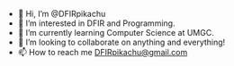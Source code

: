 - 👋 Hi, I’m @DFIRpikachu
- 👀 I’m interested in DFIR and Programming.
- 🌱 I’m currently learning Computer Science at UMGC.
- 💞️ I’m looking to collaborate on anything and everything!
- 📫 How to reach me DFIRpikachu@gmail.com

<!---
DFIRpikachu/DFIRpikachu is a ✨ special ✨ repository because its `README.md` (this file) appears on your GitHub profile.
You can click the Preview link to take a look at your changes.
--->
